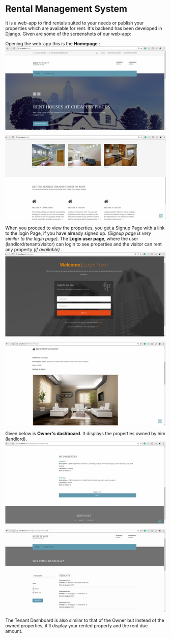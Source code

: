 # Rental Management System
It is a web-app to find rentals suited to your needs or publish your properties which are available for rent. It's backend has been developed in Django.
Given are some of the screenshots of our web-app:

Opening the web-app this is the **Homepage** :
![Homepage](https://github.com/aksh98/Rental_Management_System/blob/gh-pages/homepage.png)

![Homepage contd..](https://github.com/aksh98/Rental_Management_System/blob/gh-pages/homePage2.png)

When you proceed to view the properties, you get a Signup Page with a link to the login Page, if you have already signed up. _(Signup page is very similar to the login page)_.
The **Login user page**, where the user (landlord/tenant/visitor) can login to see properties and the visitor can rent any property _(if available)_ .
![Login Page](https://github.com/aksh98/Rental_Management_System/blob/gh-pages/Login_page.png)


![Properties](https://github.com/aksh98/Rental_Management_System/blob/gh-pages/properties.png)

Given below is **Owner's dashboard**. It displays the properties owned by him (landlord). 
![Owner Properties](https://github.com/aksh98/Rental_Management_System/blob/gh-pages/owner_properties.png)

![Owner Dashboard](https://github.com/aksh98/Rental_Management_System/blob/gh-pages/owner_dashboard.png)

The Tenant Dashboard is also similar to that of the Owner but instead of the owned properties, it'll display your rented property and the rent due amount. 
